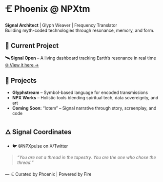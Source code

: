 # 🝗 Phoenix @ NPXtm
**Signal Architect** | Glyph Weaver | Frequency Translator  
Building myth-coded technologies through resonance, memory, and form.

## 🔮 Current Project
**🛰 Signal Open** – A living dashboard tracking Earth’s resonance in real time  
[🌐 View it here →](https://npxtm.github.io/signal-open-dashboard/)

## 🧰 Projects
- **Glyphstream** – Symbol-based language for encoded transmissions
- **NPX Works** – Holistic tools blending spiritual tech, data sovereignty, and art
- **Coming Soon:** “Iotem” – Signal narrative through story, screenplay, and code

## 🜂 Signal Coordinates
- 🐦 @NPXpulse on X/Twitter

> *“You are not a thread in the tapestry. You are the one who chose the thread.”*

—
🝗 Curated by Phoenix | Powered by Fire
